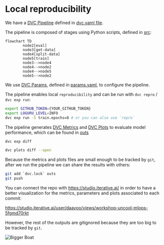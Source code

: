 # Local reproducibility

We have a [DVC Pipeline](https://dvc.org/doc/user-guide/project-structure/pipelines-files) defined in [dvc.yaml file](../dvc.yaml).

The pipeline is composed of stages using Python scripts, defined in [src](../src/):

```mermaid
flowchart TD
        node2[eval]
        node3[get-data]
        node4[split-data]
        node5[train]
        node3-->node4
        node4-->node2
        node4-->node5
        node5-->node2
```

We use [DVC Params](https://dvc.org/doc/command-reference/params), defined in [params.yaml](../params.yaml), to configure the pipeline.

The pipeline enables local `reproducibility` and can be run with `dvc repro` / `dvc exp run`:

```bash
export GITHUB_TOKEN={YOUR_GITHUB_TOKEN}
export LOGURU_LEVEL=INFO
dvc exp run -S train.epochs=8 # or you can also use `repro`
```


The pipeline generates [DVC Metrics](https://dvc.org/doc/command-reference/metrics) and [DVC Plots](https://dvc.org/doc/command-reference/plots) to evaluate model performance, which can be found in [outs](../outs)

```bash
dvc exp diff
```

```bash
dvc plots diff --open
```

Because the metrics and plots files are small enough to be tracked by `git`, after we run the pipeline we can share the results with others:

```bash
git add `dvc.lock` outs
git push
```

You can connect the repo with https://studio.iterative.ai/ in order to have a better visualization for the metrics, parameters and plots associated to each commit:

https://studio.iterative.ai/user/daavoo/views/workshop-uncool-mlops-5fgmd70rkt


However, the rest of the outputs are gitignored because they are too big to be tracked by `git`.

![Bigger Boat](./imgs/bigger-boat.jpg)
